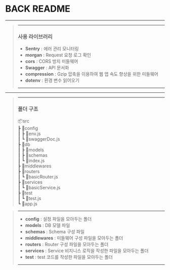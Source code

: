 # BACK README

---

> ---
>
> ### 사용 라이브러리
>
> - **Sentry** : 에러 관리 모니터링
> - **morgan** : Request 요청 로그 확인
> - **cors** : CORS 방지 미들웨어
> - **Swagger** : API 문서화
> - **compression** : Gzip 압축을 이용하여 웹 앱 속도 향상을 위한 미들웨어
> - **dotenv** : 환경 변수 읽어오기
>
> ---

---

> ---
>
> ### 폴더 구조
>
> 📦src  
> ┣ 📂config  
> ┃ ┣ 📜env.js  
> ┃ ┗ 📜swaggerDoc.js  
> ┣ 📂db  
> ┃ ┣ 📂models  
> ┃ ┣ 📂schemas  
> ┃ ┗ 📜index.js  
> ┣ 📂middlewares  
> ┣ 📂routers  
> ┃ ┗ 📜basicRouter.js  
> ┣ 📂services  
> ┃ ┗ 📜basicService.js  
> ┣ 📂test  
> ┃ ┗ 📜test.js  
> ┗ 📜app.js

> ---
>
> - **config** : 설정 파일을 모아두는 폴더
> - **models** : DB 모델 파일
> - **schemas** : Schema 구성 파일
> - **middlewares** : 미들웨어 구성 파일을 모아두는 폴더
> - **routers** : Router 구성 파일을 모아두는 폴더
> - **services** : Service 비지니스 로직을 작성한 파일을 모아두는 폴더
> - **test** : test 코드를 작성한 파일을 모아두는 폴더
>
> ---
